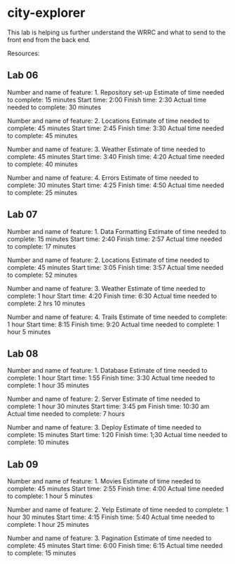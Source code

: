 # city-explorer
This lab is helping us further understand the WRRC and what to send to the front end from the back end.

Resources:

## Lab 06
Number and name of feature: 1. Repository set-up
Estimate of time needed to complete: 15 minutes
Start time: 2:00
Finish time: 2:30
Actual time needed to complete: 30 minutes

Number and name of feature: 2. Locations
Estimate of time needed to complete:  45 minutes
Start time: 2:45
Finish time: 3:30
Actual time needed to complete: 45 minutes

Number and name of feature: 3. Weather
Estimate of time needed to complete:  45 minutes
Start time: 3:40
Finish time: 4:20
Actual time needed to complete: 40 minutes

Number and name of feature: 4. Errors
Estimate of time needed to complete:  30 minutes
Start time: 4:25
Finish time: 4:50
Actual time needed to complete: 25 minutes

## Lab 07
Number and name of feature: 1. Data Formatting
Estimate of time needed to complete: 15 minutes
Start time: 2:40
Finish time: 2:57
Actual time needed to complete: 17 minutes

Number and name of feature: 2. Locations
Estimate of time needed to complete:  45 minutes
Start time: 3:05
Finish time: 3:57
Actual time needed to complete: 52 minutes

Number and name of feature: 3. Weather
Estimate of time needed to complete: 1 hour
Start time: 4:20
Finish time: 6:30
Actual time needed to complete: 2 hrs 10 minutes

Number and name of feature: 4. Trails
Estimate of time needed to complete: 1 hour
Start time: 8:15
Finish time: 9:20
Actual time needed to complete: 1 hour 5 minutes

## Lab 08
Number and name of feature: 1. Database
Estimate of time needed to complete: 1 hour
Start time: 1:55
Finish time: 3:30
Actual time needed to complete: 1 hour 35 minutes

Number and name of feature: 2. Server
Estimate of time needed to complete:  1 hour 30 minutes
Start time: 3:45 pm
Finish time: 10:30 am
Actual time needed to complete: 7 hours

Number and name of feature: 3. Deploy
Estimate of time needed to complete: 15 minutes
Start time: 1:20
Finish time: 1;30
Actual time needed to complete: 10 minutes

## Lab 09
Number and name of feature: 1. Movies
Estimate of time needed to complete: 45 minutes
Start time: 2:55
Finish time: 4:00
Actual time needed to complete: 1 hour 5 minutes

Number and name of feature: 2. Yelp
Estimate of time needed to complete:  1 hour 30 minutes
Start time: 4:15
Finish time: 5:40
Actual time needed to complete: 1 hour 25 minutes

Number and name of feature: 3. Pagination
Estimate of time needed to complete: 45 minutes
Start time: 6:00
Finish time: 6:15
Actual time needed to complete: 15 minutes




